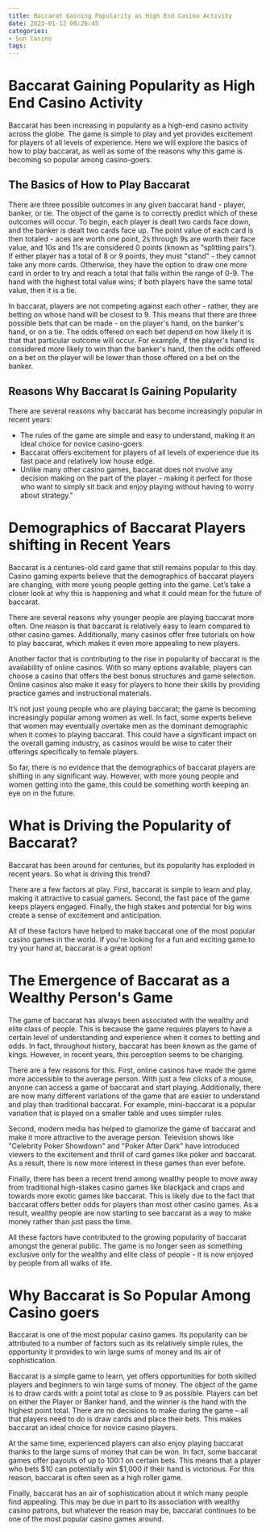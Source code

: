 ```yaml
---
title: Baccarat Gaining Popularity as High End Casino Activity
date: 2023-01-12 00:26:45
categories:
- Sun Casino
tags:
---
```



#  Baccarat Gaining Popularity as High End Casino Activity

Baccarat has been increasing in popularity as a high-end casino activity across the globe. The game is simple to play and yet provides excitement for players of all levels of experience. Here we will explore the basics of how to play baccarat, as well as some of the reasons why this game is becoming so popular among casino-goers.

## The Basics of How to Play Baccarat

There are three possible outcomes in any given baccarat hand - player, banker, or tie. The object of the game is to correctly predict which of these outcomes will occur. To begin, each player is dealt two cards face down, and the banker is dealt two cards face up. The point value of each card is then totaled - aces are worth one point, 2s through 9s are worth their face value, and 10s and 11s are considered 0 points (known as "splitting pairs"). If either player has a total of 8 or 9 points, they must "stand" - they cannot take any more cards. Otherwise, they have the option to draw one more card in order to try and reach a total that falls within the range of 0-9. The hand with the highest total value wins; if both players have the same total value, then it is a tie.

In baccarat, players are not competing against each other - rather, they are betting on whose hand will be closest to 9. This means that there are three possible bets that can be made - on the player's hand, on the banker's hand, or on a tie. The odds offered on each bet depend on how likely it is that that particular outcome will occur. For example, if the player's hand is considered more likely to win than the banker's hand, then the odds offered on a bet on the player will be lower than those offered on a bet on the banker.

## Reasons Why Baccarat Is Gaining Popularity

There are several reasons why baccarat has become increasingly popular in recent years:

- The rules of the game are simple and easy to understand, making it an ideal choice for novice casino-goers.
- Baccarat offers excitement for players of all levels of experience due its fast pace and relatively low house edge.
- Unlike many other casino games, baccarat does not involve any decision making on the part of the player - making it perfect for those who want to simply sit back and enjoy playing without having to worry about strategy."

#  Demographics of Baccarat Players shifting in Recent Years

Baccarat is a centuries-old card game that still remains popular to this day. Casino gaming experts believe that the demographics of baccarat players are changing, with more young people getting into the game. Let’s take a closer look at why this is happening and what it could mean for the future of baccarat.

There are several reasons why younger people are playing baccarat more often. One reason is that baccarat is relatively easy to learn compared to other casino games. Additionally, many casinos offer free tutorials on how to play baccarat, which makes it even more appealing to new players.

Another factor that is contributing to the rise in popularity of baccarat is the availability of online casinos. With so many options available, players can choose a casino that offers the best bonus structures and game selection. Online casinos also make it easy for players to hone their skills by providing practice games and instructional materials.

It’s not just young people who are playing baccarat; the game is becoming increasingly popular among women as well. In fact, some experts believe that women may eventually overtake men as the dominant demographic when it comes to playing baccarat. This could have a significant impact on the overall gaming industry, as casinos would be wise to cater their offerings specifically to female players.

So far, there is no evidence that the demographics of baccarat players are shifting in any significant way. However, with more young people and women getting into the game, this could be something worth keeping an eye on in the future.

#  What is Driving the Popularity of Baccarat?

Baccarat has been around for centuries, but its popularity has exploded in recent years. So what is driving this trend?

There are a few factors at play. First, baccarat is simple to learn and play, making it attractive to casual gamers. Second, the fast pace of the game keeps players engaged. Finally, the high stakes and potential for big wins create a sense of excitement and anticipation.

All of these factors have helped to make baccarat one of the most popular casino games in the world. If you're looking for a fun and exciting game to try your hand at, baccarat is a great option!

#  The Emergence of Baccarat as a Wealthy Person's Game

The game of baccarat has always been associated with the wealthy and elite class of people. This is because the game requires players to have a certain level of understanding and experience when it comes to betting and odds. In fact, throughout history, baccarat has been known as the game of kings. However, in recent years, this perception seems to be changing.

There are a few reasons for this. First, online casinos have made the game more accessible to the average person. With just a few clicks of a mouse, anyone can access a game of baccarat and start playing. Additionally, there are now many different variations of the game that are easier to understand and play than traditional baccarat. For example, mini-baccarat is a popular variation that is played on a smaller table and uses simpler rules.

Second, modern media has helped to glamorize the game of baccarat and make it more attractive to the average person. Television shows like "Celebrity Poker Showdown" and "Poker After Dark" have introduced viewers to the excitement and thrill of card games like poker and baccarat. As a result, there is now more interest in these games than ever before.

Finally, there has been a recent trend among wealthy people to move away from traditional high-stakes casino games like blackjack and craps and towards more exotic games like baccarat. This is likely due to the fact that baccarat offers better odds for players than most other casino games. As a result, wealthy people are now starting to see baccarat as a way to make money rather than just pass the time.

All these factors have contributed to the growing popularity of baccarat amongst the general public. The game is no longer seen as something exclusive only for the wealthy and elite class of people - it is now enjoyed by people from all walks of life.

#  Why Baccarat is So Popular Among Casino goers

Baccarat is one of the most popular casino games. Its popularity can be attributed to a number of factors such as its relatively simple rules, the opportunity it provides to win large sums of money and its air of sophistication.

Baccarat is a simple game to learn, yet offers opportunities for both skilled players and beginners to win large sums of money. The object of the game is to draw cards with a point total as close to 9 as possible. Players can bet on either the Player or Banker hand, and the winner is the hand with the highest point total. There are no decisions to make during the game – all that players need to do is draw cards and place their bets. This makes baccarat an ideal choice for novice casino players.

At the same time, experienced players can also enjoy playing baccarat thanks to the large sums of money that can be won. In fact, some baccarat games offer payouts of up to 100:1 on certain bets. This means that a player who bets $10 can potentially win $1,000 if their hand is victorious. For this reason, baccarat is often seen as a high roller game.

Finally, baccarat has an air of sophistication about it which many people find appealing. This may be due in part to its association with wealthy casino patrons, but whatever the reason may be, baccarat continues to be one of the most popular casino games around.